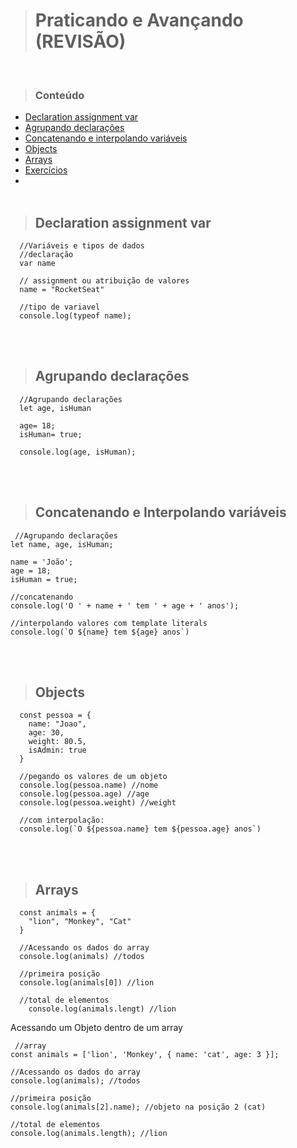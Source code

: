 > # Praticando e Avançando (REVISÃO)

<br>

> ### **Conteúdo**

<!--ts-->

- [Declaration assignment var](#DeclarationAssignmentVar)
- [Agrupando declarações](#AgrupandoDeclarações)
- [Concatenando e interpolando variáveis](#ConcatenandoInterpolandoVariáveis)
- [Objects](#Objects)
- [Arrays](#Arrays)
- [Exercícios](#Exercícios)
- <br><br>

> ## Declaration assignment var

```
  //Variáveis e tipos de dados
  //declaração
  var name

  // assignment ou atribuição de valores
  name = "RocketSeat"

  //tipo de variavel
  console.log(typeof name);
```

<br><br>

> ## Agrupando declarações

```
  //Agrupando declarações
  let age, isHuman

  age= 18;
  isHuman= true;

  console.log(age, isHuman);
```

<br><br>

> ## Concatenando e Interpolando variáveis

```
 //Agrupando declarações
let name, age, isHuman;

name = 'João';
age = 18;
isHuman = true;

//concatenando
console.log('O ' + name + ' tem ' + age + ' anos');

//interpolando valores com template literals
console.log(`O ${name} tem ${age} anos`)
```

<br><br>

> ## Objects

```
  const pessoa = {
    name: "Joao",
    age: 30,
    weight: 80.5,
    isAdmin: true
  }

  //pegando os valores de um objeto
  console.log(pessoa.name) //nome
  console.log(pessoa.age) //age
  console.log(pessoa.weight) //weight

  //com interpolação:
  console.log(`O ${pessoa.name} tem ${pessoa.age} anos`)

```

<br><br>

> ## Arrays

```
  const animals = {
    "lion", "Monkey", "Cat"
  }

  //Acessando os dados do array
  console.log(animals) //todos

  //primeira posição
  console.log(animals[0]) //lion

  //total de elementos
    console.log(animals.lengt) //lion

```

Acessando um Objeto dentro de um array

```
 //array
const animals = ['lion', 'Monkey', { name: 'cat', age: 3 }];

//Acessando os dados do array
console.log(animals); //todos

//primeira posição
console.log(animals[2].name); //objeto na posição 2 (cat)

//total de elementos
console.log(animals.length); //lion
```
